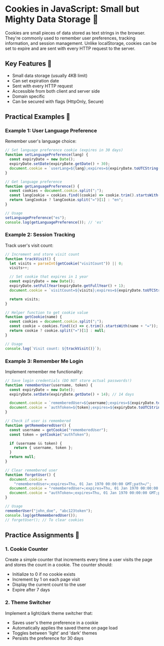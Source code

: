 # Cookies in JavaScript: Small but Mighty Data Storage 🍪

Cookies are small pieces of data stored as text strings in the browser. They're commonly used to remember user preferences, tracking information, and session management. Unlike localStorage, cookies can be set to expire and are sent with every HTTP request to the server.

## Key Features 🔑

- Small data storage (usually 4KB limit)
- Can set expiration date
- Sent with every HTTP request
- Accessible from both client and server side
- Domain specific
- Can be secured with flags (HttpOnly, Secure)

## Practical Examples 🚀

### Example 1: User Language Preference

Remember user's language choice:

```javascript
// Set language preference cookie (expires in 30 days)
function setLanguagePreference(lang) {
  const expiryDate = new Date();
  expiryDate.setDate(expiryDate.getDate() + 30);
  document.cookie = `userLang=${lang};expires=${expiryDate.toUTCString()};path=/`;
}

// Get language preference
function getLanguagePreference() {
  const cookies = document.cookie.split(";");
  const langCookie = cookies.find((cookie) => cookie.trim().startsWith("userLang="));
  return langCookie ? langCookie.split("=")[1] : "en";
}

// Usage
setLanguagePreference("es");
console.log(getLanguagePreference()); // 'es'
```

### Example 2: Session Tracking

Track user's visit count:

```javascript
// Increment and store visit count
function trackVisit() {
  let visits = parseInt(getCookie("visitCount")) || 0;
  visits++;

  // Set cookie that expires in 1 year
  const expiryDate = new Date();
  expiryDate.setFullYear(expiryDate.getFullYear() + 1);
  document.cookie = `visitCount=${visits};expires=${expiryDate.toUTCString()};path=/`;

  return visits;
}

// Helper function to get cookie value
function getCookie(name) {
  const cookies = document.cookie.split(";");
  const cookie = cookies.find((c) => c.trim().startsWith(name + "="));
  return cookie ? cookie.split("=")[1] : null;
}

// Usage
console.log(`Visit count: ${trackVisit()}`);
```

### Example 3: Remember Me Login

Implement remember me functionality:

```javascript
// Save login credentials (DO NOT store actual passwords!)
function rememberUser(username, token) {
  const expiryDate = new Date();
  expiryDate.setDate(expiryDate.getDate() + 14); // 14 days

  document.cookie = `rememberedUser=${username};expires=${expiryDate.toUTCString()};path=/`;
  document.cookie = `authToken=${token};expires=${expiryDate.toUTCString()};path=/;secure`;
}

// Check if user is remembered
function getRememberedUser() {
  const username = getCookie("rememberedUser");
  const token = getCookie("authToken");

  if (username && token) {
    return { username, token };
  }
  return null;
}

// Clear remembered user
function forgetUser() {
  document.cookie =
    "rememberedUser=;expires=Thu, 01 Jan 1970 00:00:00 GMT;path=/";
  document.cookie = "rememberedUser=;expires=Thu, 01 Jan 1970 00:00:00 GMT;path=/";
  document.cookie = "authToken=;expires=Thu, 01 Jan 1970 00:00:00 GMT;path=/";
}

// Usage
rememberUser("john_doe", "abc123token");
console.log(getRememberedUser());
// forgetUser(); // To clear cookies
```

## Practice Assignments 💪

### 1. Cookie Counter

Create a simple counter that increments every time a user visits the page and stores the count in a cookie. The counter should:

- Initialize to 0 if no cookie exists
- Increment by 1 on each page visit
- Display the current count to the user
- Expire after 7 days

### 2. Theme Switcher

Implement a light/dark theme switcher that:

- Saves user's theme preference in a cookie
- Automatically applies the saved theme on page load
- Toggles between 'light' and 'dark' themes
- Persists the preference for 30 days
